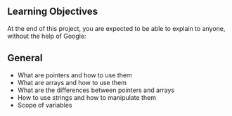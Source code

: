 ## Learning Objectives

At the end of this project, you are expected to be able to explain to anyone, without the help of Google:

## General

* What are pointers and how to use them
* What are arrays and how to use them
* What are the differences between pointers and arrays
* How to use strings and how to manipulate them
* Scope of variables